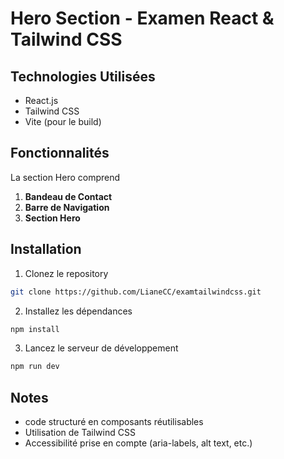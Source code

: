 # Hero Section - Examen React & Tailwind CSS

## Technologies Utilisées

- React.js
- Tailwind CSS
- Vite (pour le build)

## Fonctionnalités

La section Hero comprend 
1. **Bandeau de Contact**
2. **Barre de Navigation**
3. **Section Hero**
   

## Installation

1. Clonez le repository
```bash
git clone https://github.com/LianeCC/examtailwindcss.git
```

2. Installez les dépendances
```bash
npm install
```

3. Lancez le serveur de développement
```bash
npm run dev
```

## Notes
- code structuré en composants réutilisables
- Utilisation de Tailwind CSS 
- Accessibilité prise en compte (aria-labels, alt text, etc.)
